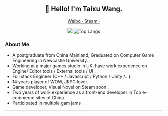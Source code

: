 <h2 align="center">👋 Hello! I'm Taixu Wang.</h2>
<p align="center">
  <a href="https://weibo.com/1544481381">
  Weibo · 
  </a>
  <a href="https://steamcommunity.com/id/xfause">
  Steam · 
  </a>
</p>

<p align="center">
  <img src="https://github-readme-stats.vercel.app/api?username=xfause&show_icons=true&hide_border=true"/>
  <img alt="Top Langs" src="https://github-readme-stats.vercel.app/api/top-langs/?username=xfause&layout=compact&exclude_repo=D.N.Develop-Special-Event,D.N.Develop-Spring-Festival-Issue,Recommendsys&hide_border=true" />
</p>

### About Me

- A postgraduate from China Mainland, Graduated on Computer Game Engineering in Newcastle University.
- Working at a major games studio in UK, have work experience on Engine/ Editor tools / External tools / UI . 
- Full stack Engineer (C++ / Javascript / Python / Unity /...). 
- 14 years player of WOW, JRPG lover.
- Game developer, Visual Novel on Steam soon .
- Two years of work experience as a front-end developer in Top e-commerce sites of China
- Participated in multiple gam jams

---
